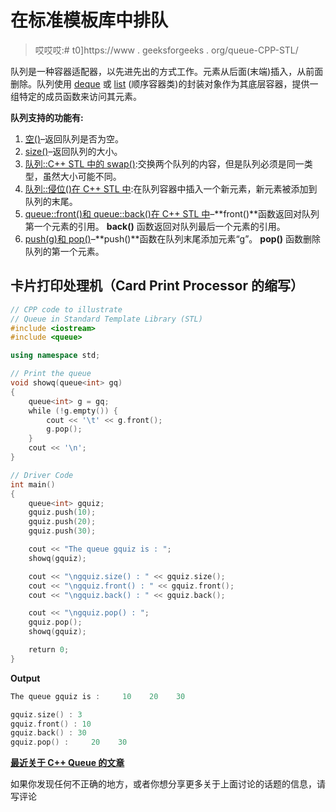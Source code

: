 # 在标准模板库中排队

> 哎哎哎:# t0]https://www . geeksforgeeks . org/queue-CPP-STL/

队列是一种容器适配器，以先进先出的方式工作。元素从后面(末端)插入，从前面删除。队列使用 [deque](https://www.geeksforgeeks.org/deque-cpp-stl/) 或 [list](https://www.geeksforgeeks.org/list-cpp-stl/) (顺序容器类)的封装对象作为其底层容器，提供一组特定的成员函数来访问其元素。

**队列支持的功能有:**

1.  [空()](https://www.geeksforgeeks.org/queueempty-queuesize-c-stl/)–返回队列是否为空。
2.  [size()](https://www.geeksforgeeks.org/queueempty-queuesize-c-stl/)–返回队列的大小。
3.  [队列::C++ STL 中的 swap()](https://www.geeksforgeeks.org/queue-swap-cpp-stl/):交换两个队列的内容，但是队列必须是同一类型，虽然大小可能不同。
4.  [队列::侵位()在 C++ STL 中](https://www.geeksforgeeks.org/queueemplace-c-stl/):在队列容器中插入一个新元素，新元素被添加到队列的末尾。
5.  [queue::front()和 queue::back()在 C++ STL 中](https://www.geeksforgeeks.org/queuefront-queueback-c-stl/)–**front()**函数返回对队列第一个元素的引用。 **back()** 函数返回对队列最后一个元素的引用。
6.  [push(g)和 pop()](https://www.geeksforgeeks.org/queuepush-and-queuepop-in-cpp-stl/)–**push()**函数在队列末尾添加元素“g”。 **pop()** 函数删除队列的第一个元素。

## 卡片打印处理机（Card Print Processor 的缩写）

```cpp
// CPP code to illustrate
// Queue in Standard Template Library (STL)
#include <iostream>
#include <queue>

using namespace std;

// Print the queue
void showq(queue<int> gq)
{
    queue<int> g = gq;
    while (!g.empty()) {
        cout << '\t' << g.front();
        g.pop();
    }
    cout << '\n';
}

// Driver Code
int main()
{
    queue<int> gquiz;
    gquiz.push(10);
    gquiz.push(20);
    gquiz.push(30);

    cout << "The queue gquiz is : ";
    showq(gquiz);

    cout << "\ngquiz.size() : " << gquiz.size();
    cout << "\ngquiz.front() : " << gquiz.front();
    cout << "\ngquiz.back() : " << gquiz.back();

    cout << "\ngquiz.pop() : ";
    gquiz.pop();
    showq(gquiz);

    return 0;
}
```

**Output**

```cpp
The queue gquiz is :     10    20    30

gquiz.size() : 3
gquiz.front() : 10
gquiz.back() : 30
gquiz.pop() :     20    30
```

[**最近关于 C++ Queue 的文章**](https://www.geeksforgeeks.org/tag/cpp-queue/)

如果你发现任何不正确的地方，或者你想分享更多关于上面讨论的话题的信息，请写评论